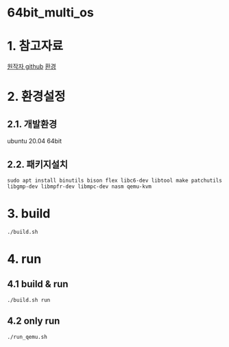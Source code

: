 # 64bit_multi_os

# 1. 참고자료

[원작자 github](https://github.com/kkamagui/mint64os-examples/blob/master/README.md) 
[환경](https://sean.tistory.com/7?category=869595)

# 2. 환경설정

## 2.1. 개발환경

ubuntu 20.04 64bit 

## 2.2. 패키지설치

```
sudo apt install binutils bison flex libc6-dev libtool make patchutils libgmp-dev libmpfr-dev libmpc-dev nasm qemu-kvm
```

# 3. build

```
./build.sh
```

# 4. run

## 4.1 build & run

```
./build.sh run
```

## 4.2 only run

```
./run_qemu.sh
```
